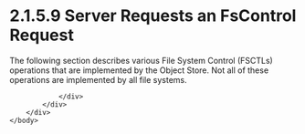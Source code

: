 <html dir="LTR" xmlns:mshelp="http://msdn.microsoft.com/mshelp" xmlns:ddue="http://ddue.schemas.microsoft.com/authoring/2003/5" xmlns:xlink="http://www.w3.org/1999/xlink" xmlns:tool="http://www.microsoft.com/tooltip">
    <head>
        <meta http-equiv="Content-Type" content="text/html; CHARSET=utf-8"></meta>
        <meta name="save" content="history"></meta>
        <title>2.1.5.9 Server Requests an FsControl Request</title>
        <xml>
            <mshelp:toctitle title="2.1.5.9 Server Requests an FsControl Request"></mshelp:toctitle>
            <mshelp:rltitle title="[MS-FSA]: Server Requests an FsControl Request"></mshelp:rltitle>
            <mshelp:keyword index="A" term="204a8ad5-cd6a-4569-8153-2d5263c5f32e"></mshelp:keyword>
            <mshelp:attr name="DCSext.ContentType" value="open specification"></mshelp:attr>
            <mshelp:attr name="AssetID" value="204a8ad5-cd6a-4569-8153-2d5263c5f32e"></mshelp:attr>
            <mshelp:attr name="TopicType" value="kbRef"></mshelp:attr>
            <mshelp:attr name="DCSext.Title" value="[MS-FSA]: Server Requests an FsControl Request" />
        </xml>
    </head>
    <body>
        <div id="header">
            <h1 class="heading">2.1.5.9 Server Requests an FsControl Request</h1>
        </div>
        <div id="mainSection">
            <div id="mainBody">
                <div id="allHistory" class="saveHistory"></div>
                <div id="sectionSection0" class="section" name="collapseableSection">
                    

<p>The following section describes various File System Control
(FSCTLs) operations that are implemented by the Object Store. Not all of these
operations are implemented by all file systems.</p>


                </div>
            </div>
        </div>
    </body>
</html>